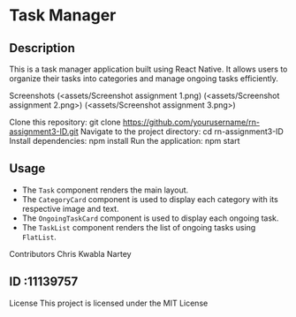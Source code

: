 # Task Manager

## Description

This is a task manager application built using React Native. It allows users to organize their tasks into categories and manage ongoing tasks efficiently.


Screenshots
(<assets/Screenshot assignment 1.png)
(<assets/Screenshot assignment 2.png>)
(<assets/Screenshot assignment 3.png>)



Clone this repository: git clone https://github.com/yourusername/rn-assignment3-ID.git
Navigate to the project directory: cd rn-assignment3-ID
Install dependencies: npm install
Run the application: npm start

## Usage
- The `Task` component renders the main layout.
- The `CategoryCard` component is used to display each category with its respective image and text.
- The `OngoingTaskCard` component is used to display each ongoing task.
- The `TaskList` component renders the list of ongoing tasks using `FlatList`.


Contributors
Chris Kwabla Nartey

## ID :11139757

License
This project is licensed under the MIT License